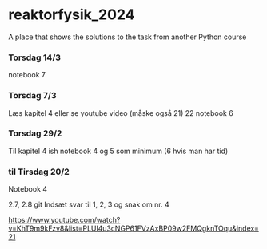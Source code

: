 # reaktorfysik_2024
A place that shows the solutions to the task from another Python course

### Torsdag 14/3
notebook 7


### Torsdag 7/3
Læs kapitel 4 eller se youtube video (måske også 21) 22 
notebook 6


### Torsdag 29/2
Til kapitel 4 ish 
notebook 4 og 5 som minimum (6 hvis man har tid)


### til Tirsdag 20/2
Notebook 4 

2.7, 2.8 
git
Indsæt svar til 1, 2, 3 og snak om nr. 4


https://www.youtube.com/watch?v=KhT9m9kFzv8&list=PLUl4u3cNGP61FVzAxBP09w2FMQgknTOqu&index=21
